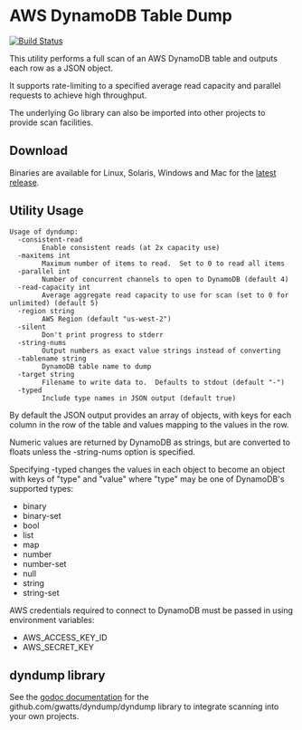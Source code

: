 # AWS DynamoDB Table Dump 

[![Build Status](https://travis-ci.org/gwatts/dyndump.svg?branch=master)](https://travis-ci.org/gwatts/dyndump)


This utility performs a full scan of an AWS DynamoDB table and outputs each
row as a JSON object.

It supports rate-limiting to a specified average read capacity and parallel
requests to achieve high throughput.

The underlying Go library can also be imported into other projects to provide
scan facilities.

## Download

Binaries are available for Linux, Solaris, Windows and Mac for the
[latest release](https://github.com/gwatts/dyndump/releases).

## Utility Usage


```
Usage of dyndump:
  -consistent-read
        Enable consistent reads (at 2x capacity use)
  -maxitems int
        Maximum number of items to read.  Set to 0 to read all items
  -parallel int
        Number of concurrent channels to open to DynamoDB (default 4)
  -read-capacity int
        Average aggregate read capacity to use for scan (set to 0 for unlimited) (default 5)
  -region string
        AWS Region (default "us-west-2")
  -silent
        Don't print progress to stderr
  -string-nums
        Output numbers as exact value strings instead of converting
  -tablename string
        DynamoDB table name to dump
  -target string
        Filename to write data to.  Defaults to stdout (default "-")
  -typed
        Include type names in JSON output (default true)
```

By default the JSON output provides an array of objects, with keys for each
column in the row of the table and values mapping to the values in the row.

Numeric values are returned by DynamoDB as strings, but are converted to
floats unless the -string-nums option is specified.

Specifying -typed changes the values in each object to become an object
with keys of "type" and "value" where "type" may be one of DynamoDB's
supported types:
* binary
* binary-set
* bool
* list
* map
* number
* number-set
* null
* string
* string-set

AWS credentials required to connect to DynamoDB must be passed in using
environment variables:
* AWS_ACCESS_KEY_ID
* AWS_SECRET_KEY

## dyndump library

See the [godoc documentation](https://godoc.org/github.com/gwatts/dyndump/dyndump)
for the github.com/gwatts/dyndump/dyndump library to integrate scanning into
your own projects.
